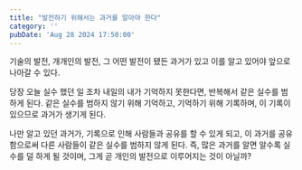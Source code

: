 ```yaml
---
title: "발전하기 위해서는 과거를 알아야 한다"
category: ''
pubDate: 'Aug 28 2024 17:50:00'
---
```


기술의 발전, 개개인의 발전, 그 어떤 발전이 됐든 과거가 있고 이를 알고 있어야 앞으로 나아갈 수 있다. 

당장 오늘 실수 했던 일 조차 내일의 내가 기억하지 못한다면, 반복해서 같은 실수를 범하게 된다. 같은 실수를 범하지 않기 위해 기억하고, 기억하기 위해 기록하며, 이 기록이 있으므로 과거가 생기게 된다. 

나만 알고 있던 과거가, 기록으로 인해 사람들과 공유를 할 수 있게 되고, 이 과거를 공유 함으로써 다른 사람들이 같은 실수를 범하지 않게 된다. 즉, 많은 과거를 알면 알수록 실수를 덜 하게 될 것이며, 그게 곧 개인의 발전으로 이루어지는 것이 아닐까? 